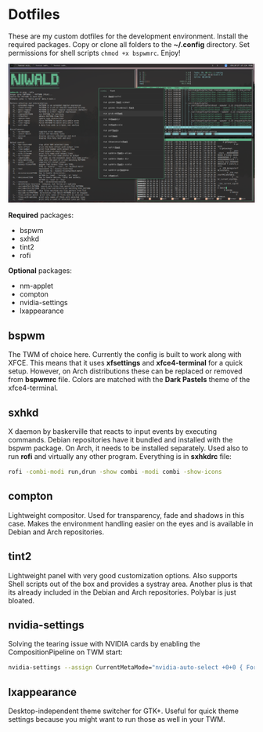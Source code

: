 # Dotfiles
These are my custom dotfiles for the development environment.
Install the required packages. Copy or clone all folders to the **~/.config** directory.
Set permissions for shell scripts ```chmod +x bspwmrc```. Enjoy!

![Environment](https://github.com/niwald/Dotfiles/blob/main/img/twm-de-2.png)

**Required** packages: 
+ bspwm
+ sxhkd
+ tint2
+ rofi

**Optional** packages: 
+ nm-applet
+ compton
+ nvidia-settings
+ lxappearance



## bspwm
The TWM of choice here. Currently the config is built to work along with XFCE. 
This means that it uses **xfsettings** and **xfce4-terminal** for a quick setup. 
However, on Arch distributions these can be replaced or removed from **bspwmrc** file.
Colors are matched with the **Dark Pastels** theme of the xfce4-terminal.

## sxhkd
X daemon by baskerville that reacts to input events by executing commands. Debian repositories have it bundled and installed with the bspwm package.
On Arch, it needs to be installed separately. Used also to run **rofi** and virtually any other program. Everything is in **sxhkdrc** file: 
```sh
rofi -combi-modi run,drun -show combi -modi combi -show-icons
```

## compton
Lightweight compositor. Used for transparency, fade and shadows in this case. 
Makes the environment handling easier on the eyes and is available in Debian and Arch repositories. 

## tint2 
Lightweight panel with very good customization options. Also supports Shell scripts out of the box and provides a systray area.
Another plus is that its already included in the Debian and Arch repositories. Polybar is just bloated. 

## nvidia-settings
Solving the tearing issue with NVIDIA cards by enabling the CompositionPipeline on TWM start:

```sh
nvidia-settings --assign CurrentMetaMode="nvidia-auto-select +0+0 { ForceFullCompositionPipeline = On }"
```

## lxappearance
Desktop-independent theme switcher for GTK+. Useful for quick theme settings because you might want to run those as well in your TWM.
